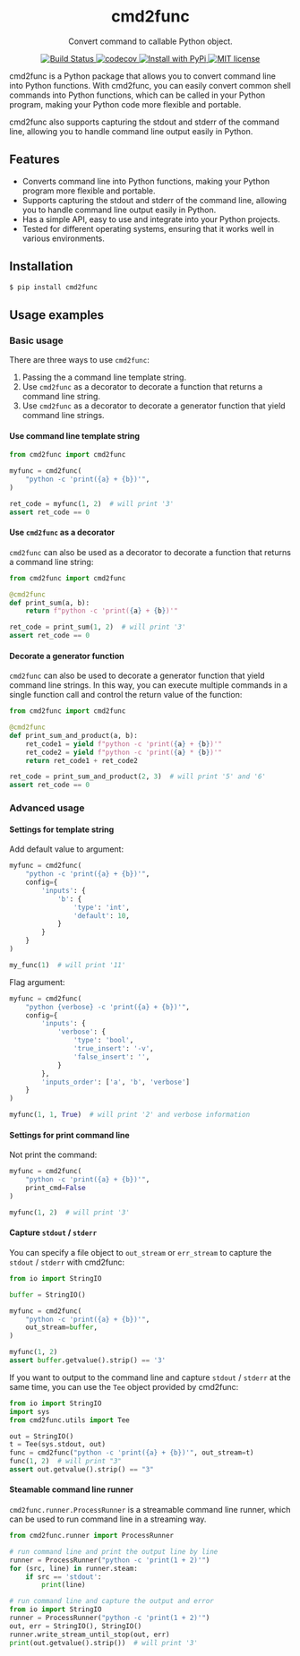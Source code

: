 <div align="center">
<h1> cmd2func </h1>

<p> Convert command to callable Python object. </p>

<p>
    <a href="https://github.com/Nanguage/cmd2func/actions/workflows/build_and_test.yml">
        <img src="https://github.com/Nanguage/cmd2func/actions/workflows/build_and_test.yml/badge.svg" alt="Build Status">
    </a>
    <a href="https://app.codecov.io/gh/Nanguage/cmd2func">
        <img src="https://codecov.io/gh/Nanguage/cmd2func/branch/master/graph/badge.svg" alt="codecov">
    </a>
  <a href="https://pypi.org/project/cmd2func/">
    <img src="https://img.shields.io/pypi/v/cmd2func.svg" alt="Install with PyPi" />
  </a>
  <a href="https://github.com/Nanguage/cmd2func/blob/master/LICENSE">
    <img src="https://img.shields.io/github/license/Nanguage/cmd2func" alt="MIT license" />
  </a>
</p>
</div>

cmd2func is a Python package that allows you to convert command line into Python functions. With cmd2func, you can easily convert common shell commands into Python functions, which can be called in your Python program, making your Python code more flexible and portable.

cmd2func also supports capturing the stdout and stderr of the command line, allowing you to handle command line output easily in Python.


## Features

+ Converts command line into Python functions, making your Python program more flexible and portable.
+ Supports capturing the stdout and stderr of the command line, allowing you to handle command line output easily in Python.
+ Has a simple API, easy to use and integrate into your Python projects.
+ Tested for different operating systems, ensuring that it works well in various environments.

## Installation

```bash
$ pip install cmd2func
```

## Usage examples

### Basic usage

There are three ways to use `cmd2func`:

1. Passing the a command line template string.
2. Use `cmd2func` as a decorator to decorate a function that returns a command line string.
3. Use `cmd2func` as a decorator to decorate a generator function that yield command line strings.

#### Use command line template string

```Python
from cmd2func import cmd2func

myfunc = cmd2func(
    "python -c 'print({a} + {b})'",
)

ret_code = myfunc(1, 2)  # will print '3'
assert ret_code == 0
```

#### Use `cmd2func` as a decorator

`cmd2func` can also be used as a decorator to decorate a function that returns a command line string:

```Python
from cmd2func import cmd2func

@cmd2func
def print_sum(a, b):
    return f"python -c 'print({a} + {b})'"

ret_code = print_sum(1, 2)  # will print '3'
assert ret_code == 0
```

#### Decorate a generator function

`cmd2func` can also be used to decorate a generator function that yield command line strings.
In this way, you can execute multiple commands in a single function call and control the return value of the function:

```Python
from cmd2func import cmd2func

@cmd2func
def print_sum_and_product(a, b):
    ret_code1 = yield f"python -c 'print({a} + {b})'"
    ret_code2 = yield f"python -c 'print({a} * {b})'"
    return ret_code1 + ret_code2

ret_code = print_sum_and_product(2, 3)  # will print '5' and '6'
assert ret_code == 0
```

### Advanced usage

#### Settings for template string

Add default value to argument:

```Python
myfunc = cmd2func(
    "python -c 'print({a} + {b})'",
    config={
        'inputs': {
            'b': {
                'type': 'int',
                'default': 10,
            }
        }
    }
)

my_func(1)  # will print '11'
```

Flag argument:

```Python
myfunc = cmd2func(
    "python {verbose} -c 'print({a} + {b})'",
    config={
        'inputs': {
            'verbose': {
                'type': 'bool',
                'true_insert': '-v',
                'false_insert': '',
            }
        },
        'inputs_order': ['a', 'b', 'verbose']
    }
)

myfunc(1, 1, True)  # will print '2' and verbose information
```

#### Settings for print command line

Not print the command:

```Python
myfunc = cmd2func(
    "python -c 'print({a} + {b})'",
    print_cmd=False
)

myfunc(1, 2)  # will print '3'
```

#### Capture `stdout` / `stderr`

You can specify a file object to `out_stream` or `err_stream` to capture the `stdout` / `stderr` with cmd2func:

```Python
from io import StringIO

buffer = StringIO()

myfunc = cmd2func(
    "python -c 'print({a} + {b})'",
    out_stream=buffer,
)

myfunc(1, 2)
assert buffer.getvalue().strip() == '3'
```

If you want to output to the command line and capture `stdout` / `stderr` at the same time, you can use the `Tee` object provided by cmd2func:

```Python
from io import StringIO
import sys
from cmd2func.utils import Tee

out = StringIO()
t = Tee(sys.stdout, out)
func = cmd2func("python -c 'print({a} + {b})'", out_stream=t)
func(1, 2)  # will print "3"
assert out.getvalue().strip() == "3"
```

#### Steamable command line runner

`cmd2func.runner.ProcessRunner` is a streamable command line runner, which can be used to run command line in a streaming way.

```Python
from cmd2func.runner import ProcessRunner

# run command line and print the output line by line
runner = ProcessRunner("python -c 'print(1 + 2)'")
for (src, line) in runner.steam:
    if src == 'stdout':
        print(line)

# run command line and capture the output and error
from io import StringIO
runner = ProcessRunner("python -c 'print(1 + 2)'")
out, err = StringIO(), StringIO()
runner.write_stream_until_stop(out, err)
print(out.getvalue().strip())  # will print '3'
```
